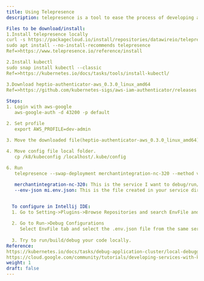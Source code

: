 ```yaml
---
title: Using Telepresence
description: telepresence is a tool to ease the process of developing and debugging services locally, while proxying the service to a remote Kubernetes cluster. Using telepresence allows you to use custom tools, such as a debugger and IDE, for a local service and provides the service full access to ConfigMap, secrets, and the services running on the remote cluster.

Files to be download/install:
1.Install telepresence locally
curl -s https://packagecloud.io/install/repositories/datawireio/telepresence/script.deb.sh | sudo bash
sudo apt install --no-install-recommends telepresence
Ref=>https://www.telepresence.io/reference/install

2.Install kubectl
sudo snap install kubectl --classic
Ref=>https://kubernetes.io/docs/tasks/tools/install-kubectl/

3.Download heptio-authenticator-aws_0.3.0_linux_amd64
Ref=>https://github.com/kubernetes-sigs/aws-iam-authenticator/releases
 
Steps:
1. Login with aws-google
   aws-google-auth -d 43200 -p default

2. Set profile
   export AWS_PROFILE=dev-admin

3. Move the downloaded file(heptio-authenticator-aws_0.3.0_linux_amd64) to /usr/local/bin/
 
4. Move config file local folder.  
   cp /k8/kubeconfig /localhost/.kube/config

6. Run 
   telepresence --swap-deployment merchantintegration-nc-320 --method vpn-tcp --expose 5002:80 --also-proxy master.commerce.dev.niki.ai --env-json mi.env.json (pwd should be your service folder)

   merchantintegration-nc-320: This is the service I want to debug/run/build locally. To find this run k get deployment(in dev.niki.ai console)
   --env-json mi.env.json: This is the file created in your service directory when we run this command.


  To configure in Intellij IDE:
  1. Go to Setting->Plugins->Browse Repositories and search EnvFile and install it.
  
  2. Go to Run->Debug Configurations
     Select EnvFile tab and select the .env.json file from the same service directory.    
  
  3. Try to run/build/debug your code locally.
Reference:
https://kubernetes.io/docs/tasks/debug-application-cluster/local-debugging/
https://cloud.google.com/community/tutorials/developing-services-with-k8s
weight: 1
draft: false
---
```

